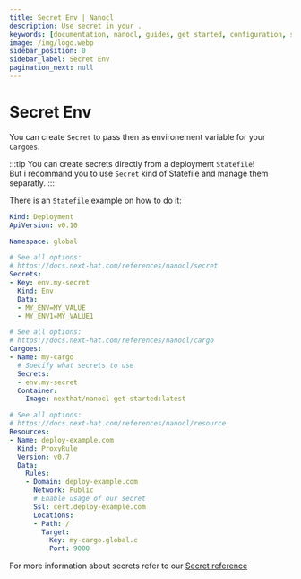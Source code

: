```yaml
---
title: Secret Env | Nanocl
description: Use secret in your .
keywords: [documentation, nanocl, guides, get started, configuration, state, file, config, yaml, yml, statefile, ssl, tls, certificate]
image: /img/logo.webp
sidebar_position: 0
sidebar_label: Secret Env
pagination_next: null
---
```


# Secret Env

You can create `Secret` to pass then as environement variable for your `Cargoes`.<br/>

:::tip
You can create secrets directly from a deployment `Statefile`!<br/>
But i recommand you to use `Secret` kind of Statefile and manage them separatly.
:::

There is an `Statefile` example on how to do it:

```yaml
Kind: Deployment
ApiVersion: v0.10

Namespace: global

# See all options:
# https://docs.next-hat.com/references/nanocl/secret
Secrets:
- Key: env.my-secret
  Kind: Env
  Data:
  - MY_ENV=MY_VALUE
  - MY_ENV1=MY_VALUE1

# See all options:
# https://docs.next-hat.com/references/nanocl/cargo
Cargoes:
- Name: my-cargo
  # Specify what secrets to use
  Secrets:
  - env.my-secret
  Container:
    Image: nexthat/nanocl-get-started:latest

# See all options:
# https://docs.next-hat.com/references/nanocl/resource
Resources:
- Name: deploy-example.com
  Kind: ProxyRule
  Version: v0.7
  Data:
    Rules:
    - Domain: deploy-example.com
      Network: Public
      # Enable usage of our secret
      Ssl: cert.deploy-example.com
      Locations:
      - Path: /
        Target:
          Key: my-cargo.global.c
          Port: 9000
```

For more information about secrets refer to our [Secret reference](/references/nanocl/secret)
